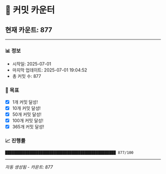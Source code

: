 # 🔢 커밋 카운터

## 현재 카운트: 877

---

### 📊 정보
- 시작일: 2025-07-01
- 마지막 업데이트: 2025-07-01 19:04:52
- 총 커밋 수: 877

### 🎯 목표
- [x] 1개 커밋 달성!
- [x] 10개 커밋 달성!
- [x] 50개 커밋 달성!
- [x] 100개 커밋 달성!
- [x] 365개 커밋 달성!

### 📈 진행률
```
██████████████████████████████████████████████████ 877/100
```

---
*자동 생성됨 - 카운트: 877*
